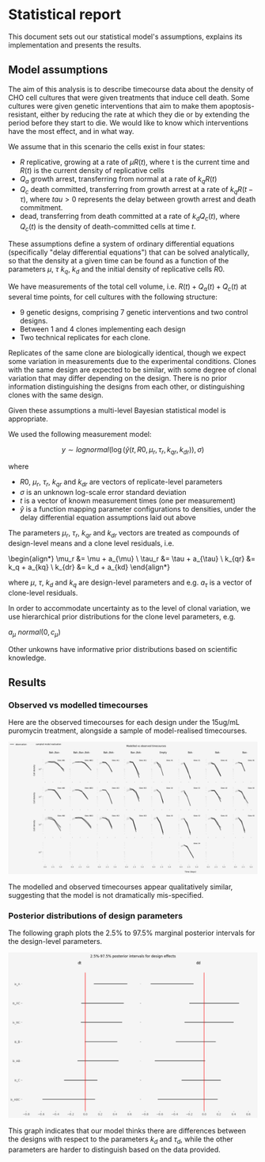 # Statistical report

This document sets out our statistical model's assumptions, explains its
implementation and presents the results.

## Model assumptions

The aim of this analysis is to describe timecourse data about the density of
CHO cell cultures that were given treatments that induce cell death. Some
cultures were given genetic interventions that aim to make them
apoptosis-resistant, either by reducing the rate at which they die or by
extending the period before they start to die. We would like to know which
interventions have the most effect, and in what way.

We assume that in this scenario the cells exist in four states:

- $R$ replicative, growing at a rate of $\mu R(t)$, where t is the current time
  and $R(t)$ is the current density of replicative cells
- $Q_a$ growth arrest, transferring from normal at a rate of $k_q R(t)$
- $Q_c$ death committed, transferring from growth arrest at a rate of $k_q
  R(t-\tau)$, where $tau > 0$ represents the delay between growth arrest
  and death commitment.
- dead, transferring from death committed at a rate of $k_d Q_c(t)$, where
  $Q_c(t)$ is the density of death-committed cells at time $t$.

These assumptions define a system of ordinary differential equations
(specifically "delay differential equations") that can be solved analytically,
so that the density at a given time can be found as a function of the
parameters $\mu$, $\tau$ $k_q$, $k_d$ and the initial density of replicative cells
$R0$.

We have measurements of the total cell volume, i.e. $R(t) + Q_a(t) + Q_c(t)$ at
several time points, for cell cultures with the following structure:

- 9 genetic designs, comprising 7 genetic interventions and two control
  designs.
- Between 1 and 4 clones implementing each design
- Two technical replicates for each clone.

Replicates of the same clone are biologically identical, though we expect some
variation in measurements due to the experimental conditions. Clones with the
same design are expected to be similar, with some degree of clonal variation
that may differ depending on the design. There is no prior information
distinguishing the designs from each other, or distinguishing clones with the
same design.

Given these assumptions a multi-level Bayesian statistical model is
appropriate. 

We used the following measurement model:

$$
y \sim lognormal(\log(\hat{y}(t, R0, \mu_r, \tau_r, k_{qr}, k_{dr})), \sigma)
$$

where 

- $R0$, $\mu_r$, $\tau_r$, $k_{qr}$ and $k_{dr}$ are vectors of replicate-level
  parameters
- $\sigma$ is an unknown log-scale error standard deviation
- $t$ is a vector of known measurement times (one per measurement) 
- $\hat{y}$ is a function mapping parameter configurations to densities, under
  the delay differential equation assumptions laid out above

The parameters $\mu_r$, $\tau_r$, $k_{qr}$ and $k_{dr}$ vectors are treated as
compounds of design-level means and a clone level residuals, i.e.

\begin{align*}
\mu_r &= \mu + a_{\mu} \\
\tau_r &= \tau + a_{\tau} \\
k_{qr} &= k_q + a_{kq} \\
k_{dr} &= k_d + a_{kd}
\end{align*}

where $\mu$, $\tau$, $k_d$ and $k_q$ are design-level parameters and
e.g. $a_{\tau}$ is a vector of clone-level residuals.

In order to accommodate uncertainty as to the level of clonal variation, we use
hierarchical prior distributions for the clone level parameters, e.g.

$a_{\mu} ~ normal(0, c_{\mu})$

Other unkowns have informative prior distributions based on scientific
knowledge.


## Results

### Observed vs modelled timecourses

Here are the observed timecourses for each design under the 15ug/mL puromycin
treatment, alongside a sample of model-realised timecourses.

![Simulated timecourses for the 15ug/mL Puromycin treatment](results/timecourses.png)

The modelled and observed timecourses appear qualitatively similar, suggesting
that the model is not dramatically mis-specified.

### Posterior distributions of design parameters

The following graph plots the 2.5% to 97.5% marginal posterior intervals for
the design-level parameters.

![Posterior intervals for design level parameter](results/design_param_qs.png)

This graph indicates that our model thinks there are differences between the
designs with respect to the parameters $k_d$ and $\tau_d$, while the other
parameters are harder to distinguish based on the data provided.

